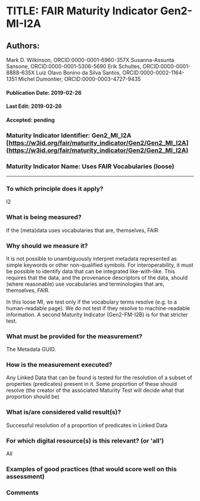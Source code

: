 # TITLE:  FAIR Maturity Indicator Gen2-MI-I2A

## Authors: 
Mark D. Wilkinson, ORCID:0000-0001-6960-357X
Susanna-Assunta Sansone, ORCID:0000-0001-5306-5690
Erik Schultes, ORCID:0000-0001-8888-635X
Luiz Olavo Bonino da Silva Santos, ORCID:0000-0002-1164-1351
Michel Dumontier, ORCID:0000-0003-4727-9435

#### Publication Date: 2019-02-26
#### Last Edit: 2019-02-26
#### Accepted: pending


### Maturity Indicator Identifier: Gen2_MI_I2A [https://w3id.org/fair/maturity_indicator/Gen2/Gen2_MI_I2A](https://w3id.org/fair/maturity_indicator/Gen2/Gen2_MI_I2A)

### Maturity Indicator Name:   Uses FAIR Vocabularies (loose)

----

### To which principle does it apply?  
I2

### What is being measured?
If the (meta)data uses vocabularies that are, themselves, FAIR

### Why should we measure it?
It is not possible to unambiguously interpret metadata represented as simple keywords or other non-qualified symbols. For interoperability, it must be possible to identify data that can be integrated like-with-like. This requires that the data, and the provenance descriptors of the data, should (where reasonable) use vocabularies and terminologies that are, themselves, FAIR.

In this loose MI, we test only if the vocabulary terms resolve (e.g. to a human-readable page).  We do not test
if they resolve to machine-readable information.  A second Maturity Indicator (Gen2-FM-I2B) is for that stricter test.


### What must be provided for the measurement?
The Metadata GUID.


### How is the measurement executed?
Any Linked Data that can be found is tested for the resolution of a subset of properties (predicates) present in it.
Some proportion of these should resolve (the creator of the associated Maturity Test will decide what that
proportion should be)


### What is/are considered valid result(s)?
Successful resolution of a proportion of predicates in Linked Data

### For which digital resource(s) is this relevant? (or 'all')
All

### Examples of good practices (that would score well on this assessment)


### Comments
